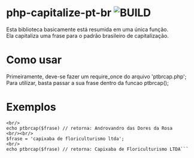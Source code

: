 # php-capitalize-pt-br ![BUILD](https://img.shields.io/badge/PHP-777BB4?style=for-the-badge&logo=php&logoColor=white)
 Esta biblioteca basicamente está resumida em uma única função.</br>
 Ela capitaliza uma frase para o padrão brasileiro de capitalização.

# Como usar
 Primeiramente, deve-se fazer um require_once do arquivo 'ptbrcap.php';
 Para utilizar, basta passar a sua frase dentro da funcao ptbrcap();

# Exemplos
 ```$frase = 'ANDROVANDRO DAS DORES DA ROSA';
<br/>
 echo ptbrcap($frase) // retorna: Androvandro das Dores da Rosa
<br/><br/>
$frase = 'capixaba de floriculturismo ltda';
<br/>
 echo ptbrcap($frase) // retorna: Capixaba de Floriculturismo LTDA```
